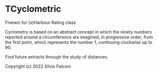 # TCyclometric
Fivewin for (x)Harbour Rating class 

Cyclometry is based on an abstract concept in which the ninety numbers reported around a circumference are imagined, 
in progressive order, from the first point, which represents the number 1,
continuing clockwise up to 90. 

Find future extracts through the study of distances.



Copyright (c) 2022 Silvio Falconi 



